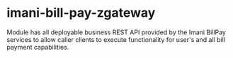 # imani-bill-pay-zgateway
Module has all deployable business REST API provided by the Imani BillPay services to allow caller clients to execute functionality for user's and all bill payment capabilities.